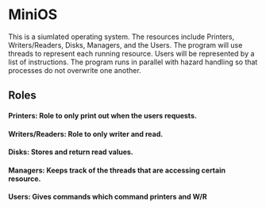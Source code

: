 # MiniOS
  This is a siumlated operating system. The resources include Printers, Writers/Readers, Disks, Managers, and the Users. The program will use threads to represent each running resource. Users will be represented by a list of instructions. The program runs in parallel with hazard handling so that processes do not overwrite one another.
## Roles
#### Printers: Role to only print out when the users requests.
#### Writers/Readers: Role to only writer and read.
#### Disks: Stores and return read values.
#### Managers: Keeps track of the threads that are accessing certain resource.
#### Users: Gives commands which command printers and W/R 
